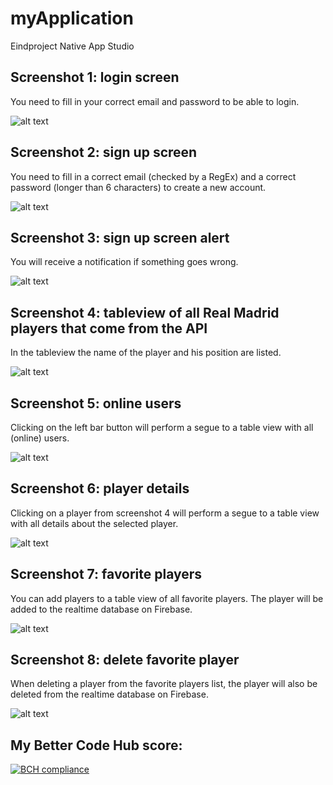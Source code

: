 # myApplication
Eindproject Native App Studio


## Screenshot 1: login screen
You need to fill in your correct email and password to be able to login.

![alt text](https://github.com/robdekker/myApplication/blob/master/doc/image1.PNG)

## Screenshot 2: sign up screen
You need to fill in a correct email (checked by a RegEx) and a correct password (longer than 6 characters) to create a new account.

![alt text](https://github.com/robdekker/myApplication/blob/master/doc/image2.PNG)

## Screenshot 3: sign up screen alert
You will receive a notification if something goes wrong.

![alt text](https://github.com/robdekker/myApplication/blob/master/doc/image3.PNG)

## Screenshot 4: tableview of all Real Madrid players that come from the API
In the tableview the name of the player and his position are listed.

![alt text](https://github.com/robdekker/myApplication/blob/master/doc/image4.PNG)

## Screenshot 5: online users
Clicking on the left bar button will perform a segue to a table view with all (online) users.

![alt text](https://github.com/robdekker/myApplication/blob/master/doc/image5.PNG)

## Screenshot 6: player details
Clicking on a player from screenshot 4 will perform a segue to a table view with all details about the selected player.

![alt text](https://github.com/robdekker/myApplication/blob/master/doc/image6.PNG)

## Screenshot 7: favorite players
You can add players to a table view of all favorite players. The player will be added to the realtime database on Firebase.

![alt text](https://github.com/robdekker/myApplication/blob/master/doc/image7.PNG)

## Screenshot 8: delete favorite player
When deleting a player from the favorite players list, the player will also be deleted from the realtime database on Firebase.

![alt text](https://github.com/robdekker/myApplication/blob/master/doc/image8.PNG)


## My Better Code Hub score:

[![BCH compliance](https://bettercodehub.com/edge/badge/robdekker/myApplication?branch=master)](https://bettercodehub.com/)
